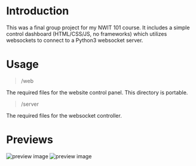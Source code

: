 # Introduction
This was a final group project for my NWIT 101 course. It includes a simple control dashboard (HTML/CSS/JS, no frameworks) which utilizes websockets to connect to a Python3 websocket server. 

# Usage
>/web

The required files for the website control panel. This directory is portable.

>/server

The required files for the websocket controller. 

# Previews
![preview image](https://github.com/amattu2/website-control-panel/blob/master/demo/control-panel.png?raw=true)
![preview image](https://github.com/amattu2/website-control-panel/blob/master/demo/breadboard-raspberrypi.JPG?raw=true)
